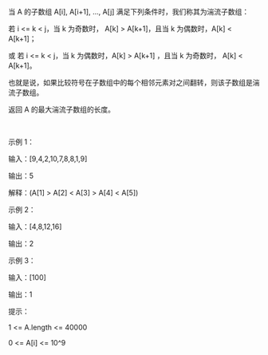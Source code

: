 当 A 的子数组 A[i], A[i+1], ..., A[j] 满足下列条件时，我们称其为湍流子数组：

若 i <= k < j，当 k 为奇数时， A[k] > A[k+1]，且当 k 为偶数时，A[k] < A[k+1]；

或 若 i <= k < j，当 k 为偶数时，A[k] > A[k+1] ，且当 k 为奇数时， A[k] < A[k+1]。

也就是说，如果比较符号在子数组中的每个相邻元素对之间翻转，则该子数组是湍流子数组。

返回 A 的最大湍流子数组的长度。

 

示例 1：

输入：[9,4,2,10,7,8,8,1,9]

输出：5

解释：(A[1] > A[2] < A[3] > A[4] < A[5])

示例 2：

输入：[4,8,12,16]

输出：2

示例 3：

输入：[100]

输出：1
 

提示：

1 <= A.length <= 40000

0 <= A[i] <= 10^9

